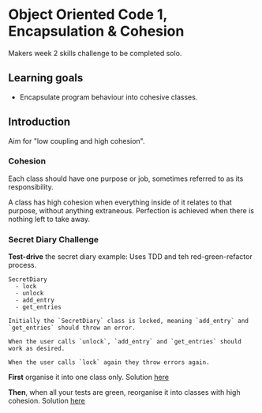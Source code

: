 Object Oriented Code 1, Encapsulation & Cohesion
================================================
Makers week 2 skills challenge to be completed solo. 

## Learning goals

* Encapsulate program behaviour into cohesive classes.

## Introduction

Aim for "low coupling and high cohesion". 

### Cohesion

Each class should have one purpose or job, sometimes referred to as its responsibility.

A class has high cohesion when everything inside of it relates to that purpose, without anything extraneous. Perfection is achieved when there is nothing left to take away.

### Secret Diary Challenge

**Test-drive** the secret diary example:
Uses TDD and teh red-green-refactor process.

```
SecretDiary
  - lock
  - unlock
  - add_entry
  - get_entries

Initially the `SecretDiary` class is locked, meaning `add_entry` and `get_entries` should throw an error.

When the user calls `unlock`, `add_entry` and `get_entries` should work as desired.

When the user calls `lock` again they throw errors again.
```

**First** organise it into one class only.
Solution [here](https://github.com/Whatapalaver/secret_diary/blob/master/lib/secret_diary.rb)

**Then**, when all your tests are green, reorganise it into classes with high cohesion.
Solution [here](https://github.com/Whatapalaver/secret_diary/blob/master/lib/secret_diary_encap.rb)
